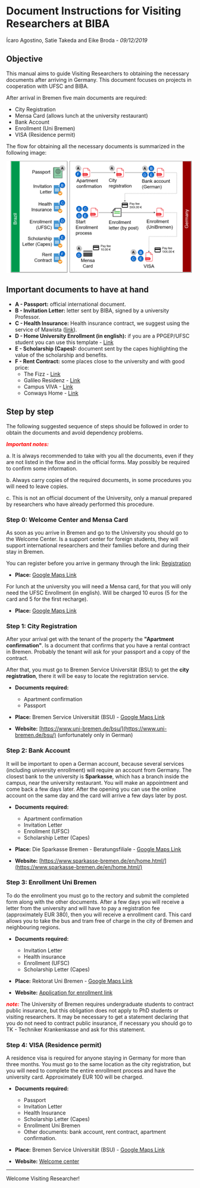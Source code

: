 # Document Instructions for Visiting Researchers at BIBA
Ícaro Agostino, Satie Takeda and Eike Broda - *09/12/2019*

## Objective

This manual aims to guide Visiting Researchers to obtaining the necessary documents after arriving in Germany. This document focuses on projects in cooperation with UFSC and BIBA.

After arrival in Bremen five main documents are required:

- City Registration
- Mensa Card (allows lunch at the university restaurant)
- Bank Account
- Enrollment (Uni Bremen)
- VISA (Residence permit)

The flow for obtaining all the necessary documents is summarized in the following image:

![Flow](https://github.com/icaroagostino/BD/raw/master/newBIBA%20(1).png)

## Important documents to have at hand

- **A - Passport:** official international document.
- **B - Invitation Letter:** letter sent by BIBA, signed by a university Professor.
- **C - Health Insurance:** Health insurance contract, we suggest using the service of Mawista ([link](https://www.mawista.com/en/)).
- **D - Home University Enrollment (in english):** if you are a PPGEP/UFSC student you can use this template - 
[Link](https://drive.google.com/open?id=18sKO0Ni9or1b0Qqov5e1e5-QjbXShtD0)
- **E - Scholarship (Capes):** document sent by the capes highlighting the value of the scholarship and benefits.
- **F - Rent Contract:** some places close to the university and with good price:
  - The Fizz - [Link](https://www.the-fizz.com/student-accommodation/bremen)
  - Galileo Residenz - [Link](https://www.galileoresidenz.de/en/home/)
  - Campus VIVA - [Link](https://www.campusviva.de/en/renting/bremen/)
  - Conways Home - [Link](https://conways-home.de/en/)

## Step by step

The following suggested sequence of steps should be followed in order to obtain the documents and avoid dependency problems.

<span style="color:red">__*Important notes:*__</span>

a. It is always recommended to take with you all the documents, even if they are not listed in the flow and in the official forms. May possibly be required to confirm some information.

b. Always carry copies of the required documents, in some procedures you will need to leave copies.

c. This is not an official document of the University, only a manual prepared by researchers who have already performed this procedure.

### Step 0: Welcome Center and Mensa Card

As soon as you arrive in Bremen and go to the University you should go to the Welcome Center. Is a support center for foreign students, they will support international researchers and their families before and during their stay in Bremen.

You can register before you arrive in germany through the link: [Registration](https://www.uni-bremen.de/en/research-alliance/welcome-center/registration-at-the-welcome-center-for-international-researchers/)

- **Place:** [Google Maps Link](https://goo.gl/maps/Jk2JjAdK4CBbfENm7)

For lunch at the university you will need a Mensa card, for that you will only need the UFSC Enrollment (in english). Will be charged 10 euros (5 for the card and 5 for the first recharge).

- **Place:** [Google Maps Link](https://goo.gl/maps/tMqfaMUT3jhUApwZ7)

### Step 1: City Registration

After your arrival get with the tenant of the property the **"Apartment confirmation"**. Is a document that confirms that you have a rental contract in Bremen. Probably the tenant will ask for your passport and a copy of the contract. 

After that, you must go to Bremen Service Universität (BSU) to get the **city registration**, there it will be easy to locate the registration service.

- **Documents required:**

  - Apartment confirmation
  - Passport

- **Place:** Bremen Service Universität (BSU) - 
  [Google Maps Link](https://goo.gl/maps/GnnWBwHyyLBEf8kP9)
  
- **Website:** [https://www.uni-bremen.de/bsu/](https://www.uni-bremen.de/bsu/)
  (unfortunately only in German)
  
### Step 2: Bank Account

It will be important to open a German account, because several services (including university enrollment) will require an account from Germany. The closest bank to the university is **Sparkasse**, which has a branch inside the campus, near the university restaurant. You will make an appointment and come back a few days later. After the opening you can use the online account on the same day and the card will arrive a few days later by post.

- **Documents required:**

  - Apartment confirmation
  - Invitation Letter
  - Enrollment (UFSC)
  - Scholarship Letter (Capes)

- **Place:** Die Sparkasse Bremen - Beratungsfiliale - 
  [Google Maps Link](https://goo.gl/maps/rEqxQTtSRghdga1FA)
  
- **Website:** [https://www.sparkasse-bremen.de/en/home.html/](https://www.sparkasse-bremen.de/en/home.html/)
  
### Step 3: Enrollment Uni Bremen

To do the enrollment you must go to the rectory and submit the completed form along with the other documents. After a few days you will receive a letter from the university and will have to pay a registration fee (approximately EUR 380), then you will receive a enrollment card. This card allows you to take the bus and tram free of charge in the city of Bremen and neighbouring regions.

- **Documents required:**

  - Invitation Letter
  - Health insurance
  - Enrollment (UFSC)
  - Scholarship Letter (Capes)

- **Place:** Rektorat Uni Bremen - 
  [Google Maps Link](https://goo.gl/maps/hxe7DtSm7qzy3QfM7)
  
- **Website:** [Application for enrollment link](https://www.uni-bremen.de/en/studies/orientation-application/applying-for-a-place/applications-from-abroad/freemover-visiting-students-at-the-university-of-bremen.html)

<span style="color:red">__*note:*__</span> The University of Bremen requires undergraduate students to contract public insurance, but this obligation does not apply to PhD students or visiting researchers. It may be necessary to get a statement declaring that you do not need to contract public insurance, if necessary you should go to TK - Techniker Krankenkasse and ask for this statement.
  
### Step 4: VISA (Residence permit)

A residence visa is required for anyone staying in Germany for more than three months. You must go to the same location as the city registration, but you will need to complete the entire enrollment process and have the university card. Approximately EUR 100 will be charged.

- **Documents required:**

  - Passport
  - Invitation Letter
  - Health Insurance
  - Scholarship Letter (Capes)
  - Enrollment Uni Bremen
  - Other documents: bank account, rent contract, apartment confirmation.

- **Place:** Bremen Service Universität (BSU) - 
  [Google Maps Link](https://goo.gl/maps/GnnWBwHyyLBEf8kP9)
  
- **Website:** [Welcome center](https://www.uni-bremen.de/en/research-alliance/welcome-center/visa-and-entry/)

***

Welcome Visiting Researcher!
